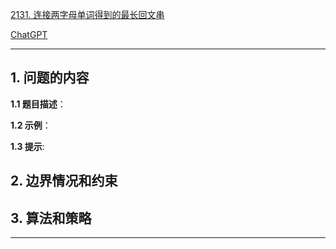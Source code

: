 [2131. 连接两字母单词得到的最长回文串](https://leetcode.cn/problems/longest-palindrome-by-concatenating-two-letter-words)

[ChatGPT](https://chat.openai.com/g/g-GsMNEr76r-c-master)

---

## 1. 问题的内容
**1.1 题目描述**：

**1.2 示例**：

**1.3 提示**:

## 2. 边界情况和约束


## 3. 算法和策略

---
